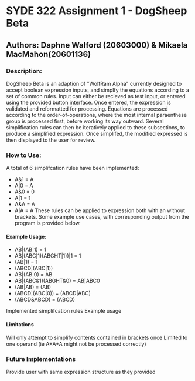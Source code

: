 # SYDE 322 Assignment 1 - DogSheep Beta
## Authors: Daphne Walford (20603000) & Mikaela MacMahon(20601136)


### Description:
DogSheep Beta is an adaption of "WolfRam Alpha" currently designed to accept boolean expression inputs, and simplfy the equations according to a set of common rules. Input can either be recieved as test input, or entered using the provided button interface. Once entered, the expression is validated and reformatted for processing. Equations are processed according to the order-of-operations, where the most internal paraenthese group is processed first, before working its way outward. Several simplification rules can then be iteratively applied to these subsections, to produce a simplified expression. Once simplifed, the modified expressed is then displayed to the user for review. 
### How to Use:
A total of 6 simplifcation rules have been implemented:
* A&1 = A
* A|0 = A
* A&0 = 0
* A|1 = 1
* A&A = A
* A|A = A
These rules can be applied to expression both with an without brackets. Some example use cases, with corresponding output from the program is provided below.

#### Example Usage:
* AB|(AB|1) = 1
* AB|(ABC|1)(ABGHT|1))|1 = 1
* (AB|1) = 1
* (ABCD|(ABC|1))
* AB|(AB|0) = AB
* AB|(ABC&1)(ABGHT&0) = AB|ABC0 
* (AB|AB) = (AB)
* (ABCD|(ABC|0)) = (ABCD|ABC)
* (ABCD&ABCD) = (ABCD)

Implemented simplifcation rules
Example usage 



#### Limitations



Will only attempt to simplify contents contained in brackets once
Limited to one operand (ie A+A+A might not be processed correctly)

### Future Implementations
Provide user with same expression structure as they provided
